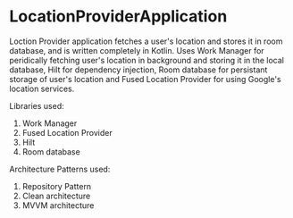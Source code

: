 # LocationProviderApplication

Loction Provider application fetches a user's location and stores it in room database, and is written completely in Kotlin. Uses Work Manager for peridically fetching user's location in background and storing it in the local database, Hilt for dependency injection, Room database for persistant storage of user's location
and Fused Location Provider for using Google's location services.
 
Libraries used:
1. Work Manager
2. Fused Location Provider
3. Hilt
4. Room database


Architecture Patterns used:
1. Repository Pattern
2. Clean architecture
3. MVVM architecture
